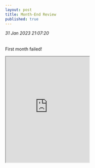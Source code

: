 ```yaml
---
layout: post
title: Month-End Review
published: true
---
```

_31 Jan 2023 21:07:20_
<br>
<br>
<br>
First month failed!
<br>
<!--more-->
<iframe src="https://drive.google.com/file/d/1LabXyw_tsAogoPU6YhOa6RBqwEODbPd1/preview" width="270" height="340" allow="autoplay"></iframe>
